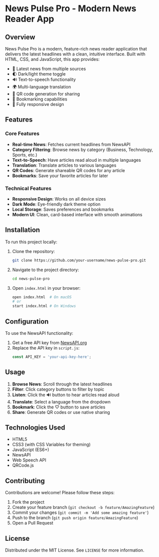 # News Pulse Pro - Modern News Reader App
## Overview

News Pulse Pro is a modern, feature-rich news reader application that delivers the latest headlines with a clean, intuitive interface. Built with HTML, CSS, and JavaScript, this app provides:

- 📰 Latest news from multiple sources
- 🌓 Dark/light theme toggle
- 🔊 Text-to-speech functionality
- 🌍 Multi-language translation
- 📲 QR code generation for sharing
- 🔖 Bookmarking capabilities
- 📱 Fully responsive design

## Features

### Core Features
- **Real-time News**: Fetches current headlines from NewsAPI
- **Category Filtering**: Browse news by category (Business, Technology, Sports, etc.)
- **Text-to-Speech**: Have articles read aloud in multiple languages
- **Translation**: Translate articles to various languages
- **QR Codes**: Generate shareable QR codes for any article
- **Bookmarks**: Save your favorite articles for later

### Technical Features
- **Responsive Design**: Works on all device sizes
- **Dark Mode**: Eye-friendly dark theme option
- **Local Storage**: Saves preferences and bookmarks
- **Modern UI**: Clean, card-based interface with smooth animations

## Installation

To run this project locally:

1. Clone the repository:
   ```bash
   git clone https://github.com/your-username/news-pulse-pro.git
   ```

2. Navigate to the project directory:
   ```bash
   cd news-pulse-pro
   ```

3. Open `index.html` in your browser:
   ```bash
   open index.html  # On macOS
   # or
   start index.html # On Windows
   ```

## Configuration

To use the NewsAPI functionality:

1. Get a free API key from [NewsAPI.org](https://newsapi.org/)
2. Replace the API key in `script.js`:
   ```javascript
   const API_KEY = 'your-api-key-here';
   ```

## Usage

1. **Browse News**: Scroll through the latest headlines
2. **Filter**: Click category buttons to filter by topic
3. **Listen**: Click the 🔊 button to hear articles read aloud
4. **Translate**: Select a language from the dropdown
5. **Bookmark**: Click the ♡ button to save articles
6. **Share**: Generate QR codes or use native sharing

## Technologies Used

- HTML5
- CSS3 (with CSS Variables for theming)
- JavaScript (ES6+)
- NewsAPI
- Web Speech API
- QRCode.js

## Contributing

Contributions are welcome! Please follow these steps:

1. Fork the project
2. Create your feature branch (`git checkout -b feature/AmazingFeature`)
3. Commit your changes (`git commit -m 'Add some amazing feature'`)
4. Push to the branch (`git push origin feature/AmazingFeature`)
5. Open a Pull Request

## License

Distributed under the MIT License. See `LICENSE` for more information.

